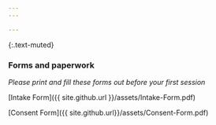```yaml
---
---

---
```



{:.text-muted}
### Forms and paperwork

*Please print and fill these forms out before your first session*

[Intake Form]({{ site.github.url }}/assets/Intake-Form.pdf)

[Consent Form]({{ site.github.url}}/assets/Consent-Form.pdf)
